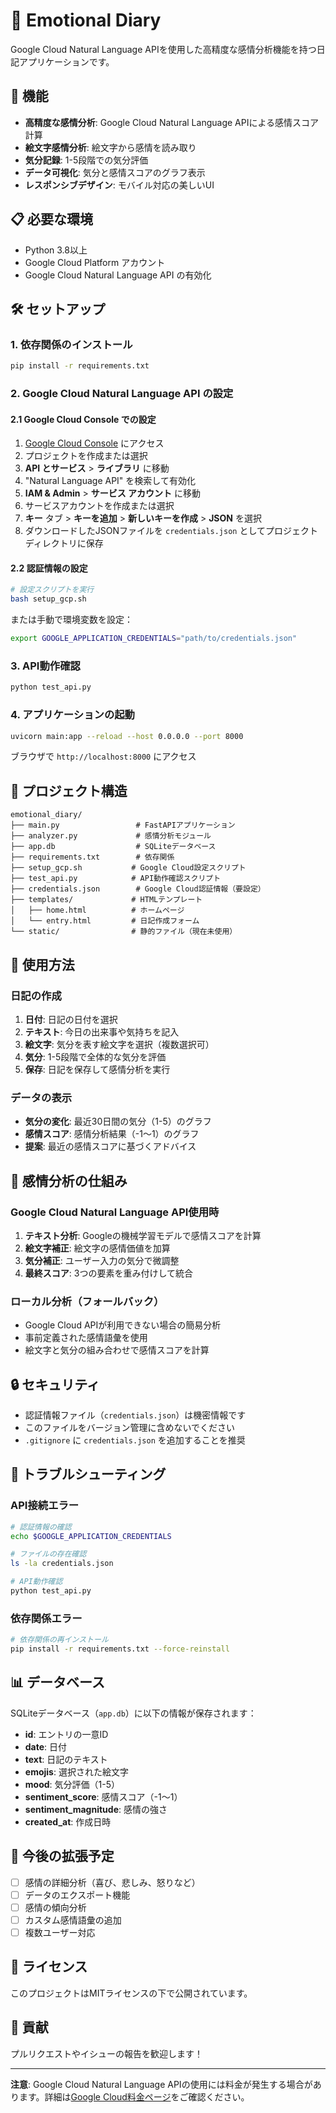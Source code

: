 # 📝 Emotional Diary

Google Cloud Natural Language APIを使用した高精度な感情分析機能を持つ日記アプリケーションです。

## 🚀 機能

- **高精度な感情分析**: Google Cloud Natural Language APIによる感情スコア計算
- **絵文字感情分析**: 絵文字から感情を読み取り
- **気分記録**: 1-5段階での気分評価
- **データ可視化**: 気分と感情スコアのグラフ表示
- **レスポンシブデザイン**: モバイル対応の美しいUI

## 📋 必要な環境

- Python 3.8以上
- Google Cloud Platform アカウント
- Google Cloud Natural Language API の有効化

## 🛠️ セットアップ

### 1. 依存関係のインストール

```bash
pip install -r requirements.txt
```

### 2. Google Cloud Natural Language API の設定

#### 2.1 Google Cloud Console での設定

1. [Google Cloud Console](https://console.cloud.google.com/) にアクセス
2. プロジェクトを作成または選択
3. **API とサービス** > **ライブラリ** に移動
4. "Natural Language API" を検索して有効化
5. **IAM & Admin** > **サービス アカウント** に移動
6. サービスアカウントを作成または選択
7. **キー** タブ > **キーを追加** > **新しいキーを作成** > **JSON** を選択
8. ダウンロードしたJSONファイルを `credentials.json` としてプロジェクトディレクトリに保存

#### 2.2 認証情報の設定

```bash
# 設定スクリプトを実行
bash setup_gcp.sh
```

または手動で環境変数を設定：

```bash
export GOOGLE_APPLICATION_CREDENTIALS="path/to/credentials.json"
```

### 3. API動作確認

```bash
python test_api.py
```

### 4. アプリケーションの起動

```bash
uvicorn main:app --reload --host 0.0.0.0 --port 8000
```

ブラウザで `http://localhost:8000` にアクセス

## 📁 プロジェクト構造

```
emotional_diary/
├── main.py                 # FastAPIアプリケーション
├── analyzer.py             # 感情分析モジュール
├── app.db                  # SQLiteデータベース
├── requirements.txt        # 依存関係
├── setup_gcp.sh           # Google Cloud設定スクリプト
├── test_api.py            # API動作確認スクリプト
├── credentials.json        # Google Cloud認証情報（要設定）
├── templates/             # HTMLテンプレート
│   ├── home.html          # ホームページ
│   └── entry.html         # 日記作成フォーム
└── static/                # 静的ファイル（現在未使用）
```

## 🔧 使用方法

### 日記の作成

1. **日付**: 日記の日付を選択
2. **テキスト**: 今日の出来事や気持ちを記入
3. **絵文字**: 気分を表す絵文字を選択（複数選択可）
4. **気分**: 1-5段階で全体的な気分を評価
5. **保存**: 日記を保存して感情分析を実行

### データの表示

- **気分の変化**: 最近30日間の気分（1-5）のグラフ
- **感情スコア**: 感情分析結果（-1〜1）のグラフ
- **提案**: 最近の感情スコアに基づくアドバイス

## 🧠 感情分析の仕組み

### Google Cloud Natural Language API使用時

1. **テキスト分析**: Googleの機械学習モデルで感情スコアを計算
2. **絵文字補正**: 絵文字の感情価値を加算
3. **気分補正**: ユーザー入力の気分で微調整
4. **最終スコア**: 3つの要素を重み付けして統合

### ローカル分析（フォールバック）

- Google Cloud APIが利用できない場合の簡易分析
- 事前定義された感情語彙を使用
- 絵文字と気分の組み合わせで感情スコアを計算

## 🔒 セキュリティ

- 認証情報ファイル（`credentials.json`）は機密情報です
- このファイルをバージョン管理に含めないでください
- `.gitignore` に `credentials.json` を追加することを推奨

## 🐛 トラブルシューティング

### API接続エラー

```bash
# 認証情報の確認
echo $GOOGLE_APPLICATION_CREDENTIALS

# ファイルの存在確認
ls -la credentials.json

# API動作確認
python test_api.py
```

### 依存関係エラー

```bash
# 依存関係の再インストール
pip install -r requirements.txt --force-reinstall
```

## 📊 データベース

SQLiteデータベース（`app.db`）に以下の情報が保存されます：

- **id**: エントリの一意ID
- **date**: 日付
- **text**: 日記のテキスト
- **emojis**: 選択された絵文字
- **mood**: 気分評価（1-5）
- **sentiment_score**: 感情スコア（-1〜1）
- **sentiment_magnitude**: 感情の強さ
- **created_at**: 作成日時

## 🎯 今後の拡張予定

- [ ] 感情の詳細分析（喜び、悲しみ、怒りなど）
- [ ] データのエクスポート機能
- [ ] 感情の傾向分析
- [ ] カスタム感情語彙の追加
- [ ] 複数ユーザー対応

## 📄 ライセンス

このプロジェクトはMITライセンスの下で公開されています。

## 🤝 貢献

プルリクエストやイシューの報告を歓迎します！

---

**注意**: Google Cloud Natural Language APIの使用には料金が発生する場合があります。詳細は[Google Cloud料金ページ](https://cloud.google.com/natural-language/pricing)をご確認ください。
